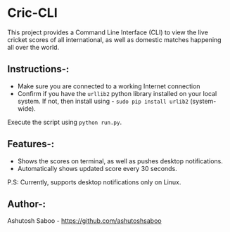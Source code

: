 # Cric-CLI

This project provides a Command Line Interface (CLI) to view the live cricket scores of all international, as well as domestic matches happening all over the world. 

## Instructions-:

* Make sure you are connected to a working Internet connection
* Confirm if you have the `urllib2` python library installed on your local system. If not, then install using - `sudo pip install urlib2` (system-wide).

Execute the script using `python run.py`.

## Features-:

* Shows the scores on terminal, as well as pushes desktop notifications.
* Automatically shows updated score every 30 seconds. 

P.S: Currently, supports desktop notifications only on Linux.

## Author-:

Ashutosh Saboo - https://github.com/ashutoshsaboo
